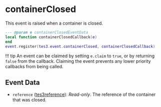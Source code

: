 <!---
	This file is autogenerated. Do not edit this file manually. Your changes will be ignored.
	More information: https://github.com/MWSE/MWSE/tree/master/docs
-->

# containerClosed
<div class="search_terms" style="display: none">containerclosed</div>

This event is raised when a container is closed.

```lua
--- @param e containerClosedEventData
local function containerClosedCallback(e)
end
event.register(tes3.event.containerClosed, containerClosedCallback)
```

!!! tip
	An event can be claimed by setting `e.claim` to `true`, or by returning `false` from the callback. Claiming the event prevents any lower priority callbacks from being called.

## Event Data

* `reference` ([tes3reference](../../types/tes3reference)): *Read-only*. The reference of the container that was closed.

